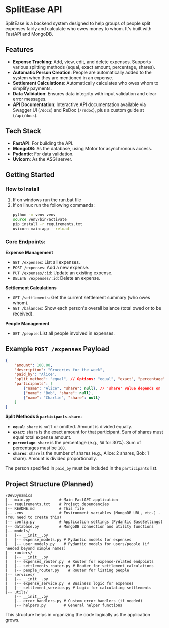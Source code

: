 # SplitEase API

SplitEase is a backend system designed to help groups of people split expenses fairly and calculate who owes money to whom. It's built with FastAPI and MongoDB.

## Features

- **Expense Tracking**: Add, view, edit, and delete expenses. Supports various splitting methods (equal, exact amount, percentage, shares).
- **Automatic Person Creation**: People are automatically added to the system when they are mentioned in an expense.
- **Settlement Calculations**: Automatically calculates who owes whom to simplify payments.
- **Data Validation**: Ensures data integrity with input validation and clear error messages.
- **API Documentation**: Interactive API documentation available via Swagger UI (`/docs`) and ReDoc (`/redoc`), plus a custom guide at (`/api/docs`).

## Tech Stack

- **FastAPI**: For building the API.
- **MongoDB**: As the database, using Motor for asynchronous access.
- **Pydantic**: For data validation.
- **Uvicorn**: As the ASGI server.

## Getting Started

### How to Install

1. If on windows run the run.bat file
2. If on linux run the following commands:
    ```bash
    python -m venv venv
    source venv/bin/activate
    pip install -r requirements.txt
    uvicorn main:app --reload
    ```

### Core Endpoints:

**Expense Management**
*   `GET /expenses`: List all expenses.
*   `POST /expenses`: Add a new expense.
*   `PUT /expenses/:id`: Update an existing expense.
*   `DELETE /expenses/:id`: Delete an expense.

**Settlement Calculations**
*   `GET /settlements`: Get the current settlement summary (who owes whom).
*   `GET /balances`: Show each person's overall balance (total owed or to be received).

**People Management**
*   `GET /people`: List all people involved in expenses.

## Example `POST /expenses` Payload

```json
{
    "amount": 100.00,
    "description": "Groceries for the week",
    "paid_by": "Alice",
    "split_method": "equal", // Options: "equal", "exact", "percentage", "shares"
    "participants": [
        {"name": "Alice", "share": null}, // 'share' value depends on 'split_method'
        {"name": "Bob", "share": null},
        {"name": "Charlie", "share": null}
    ]
}
```

**Split Methods & `participants.share`:**

*   **`equal`**: `share` is `null` or omitted. Amount is divided equally.
*   **`exact`**: `share` is the exact amount for that participant. Sum of shares must equal total expense amount.
*   **`percentage`**: `share` is the percentage (e.g., `30` for 30%). Sum of percentages must be `100`.
*   **`shares`**: `share` is the number of shares (e.g., Alice: 2 shares, Bob: 1 share). Amount is divided proportionally.

The person specified in `paid_by` must be included in the `participants` list.

## Project Structure (Planned)

```
/DevDynamics
|-- main.py             # Main FastAPI application
|-- requirements.txt    # Project dependencies
|-- README.md           # This file
|-- .env                # Environment variables (MongoDB URL, etc.) - (You need to create this)
|-- config.py           # Application settings (Pydantic BaseSettings)
|-- database.py         # MongoDB connection and utility functions
|-- models/
|   |-- __init__.py
|   |-- expense_models.py # Pydantic models for expenses
|   |-- user_models.py    # Pydantic models for users/people (if needed beyond simple names)
|-- routers/
|   |-- __init__.py
|   |-- expenses_router.py  # Router for expense-related endpoints
|   |-- settlements_router.py # Router for settlement calculations
|   |-- people_router.py    # Router for listing people
|-- services/
|   |-- __init__.py
|   |-- expense_service.py  # Business logic for expenses
|   |-- settlement_service.py # Logic for calculating settlements
|-- utils/
    |-- __init__.py
    |-- error_handlers.py # Custom error handlers (if needed)
    |-- helpers.py        # General helper functions
```

This structure helps in organizing the code logically as the application grows.